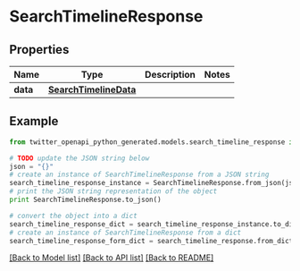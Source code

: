# SearchTimelineResponse


## Properties
Name | Type | Description | Notes
------------ | ------------- | ------------- | -------------
**data** | [**SearchTimelineData**](SearchTimelineData.md) |  | 

## Example

```python
from twitter_openapi_python_generated.models.search_timeline_response import SearchTimelineResponse

# TODO update the JSON string below
json = "{}"
# create an instance of SearchTimelineResponse from a JSON string
search_timeline_response_instance = SearchTimelineResponse.from_json(json)
# print the JSON string representation of the object
print SearchTimelineResponse.to_json()

# convert the object into a dict
search_timeline_response_dict = search_timeline_response_instance.to_dict()
# create an instance of SearchTimelineResponse from a dict
search_timeline_response_form_dict = search_timeline_response.from_dict(search_timeline_response_dict)
```
[[Back to Model list]](../README.md#documentation-for-models) [[Back to API list]](../README.md#documentation-for-api-endpoints) [[Back to README]](../README.md)


